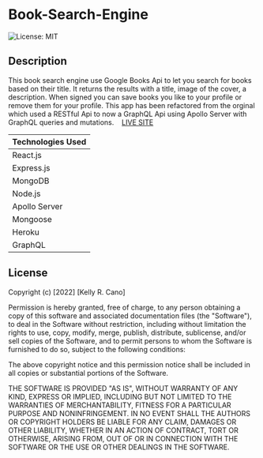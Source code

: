 # Book-Search-Engine

![License: MIT](https://img.shields.io/badge/License-MIT-success.svg)

## Description

This book search engine use Google Books Api to let you search for books based on their title. It returns the results with a title, image of the cover, a description. When signed you can save books you like to your profile or remove them for your profile. This app has been refactored from the orginal which used a RESTful Api to now a GraphQL Api using Apollo Server with GraphQL queries and mutations.
![]()
![]()
![]()
[LIVE SITE](https://radiant-shelf-04409.herokuapp.com/)

| Technologies Used |
| ----------------- |
| React.js          |
| Express.js        |
| MongoDB           |
| Node.js           |
| Apollo Server     |
| Mongoose          |
| Heroku            |
| GraphQL           |

## License

Copyright (c) [2022] [Kelly R. Cano]

Permission is hereby granted, free of charge, to any person obtaining a copy
of this software and associated documentation files (the "Software"), to deal
in the Software without restriction, including without limitation the rights
to use, copy, modify, merge, publish, distribute, sublicense, and/or sell
copies of the Software, and to permit persons to whom the Software is
furnished to do so, subject to the following conditions:

The above copyright notice and this permission notice shall be included in all
copies or substantial portions of the Software.

THE SOFTWARE IS PROVIDED "AS IS", WITHOUT WARRANTY OF ANY KIND, EXPRESS OR
IMPLIED, INCLUDING BUT NOT LIMITED TO THE WARRANTIES OF MERCHANTABILITY,
FITNESS FOR A PARTICULAR PURPOSE AND NONINFRINGEMENT. IN NO EVENT SHALL THE
AUTHORS OR COPYRIGHT HOLDERS BE LIABLE FOR ANY CLAIM, DAMAGES OR OTHER
LIABILITY, WHETHER IN AN ACTION OF CONTRACT, TORT OR OTHERWISE, ARISING FROM,
OUT OF OR IN CONNECTION WITH THE SOFTWARE OR THE USE OR OTHER DEALINGS IN THE
SOFTWARE.
